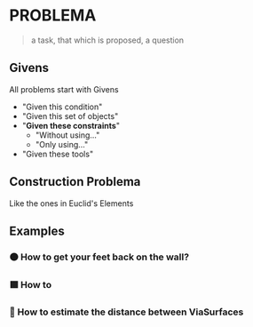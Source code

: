 # PROBLEMA

<!-- This page explains what a problem is. The actual list of problems are within each BetaType Section in the Encyclopedia -->

> a task, that which is proposed, a question

## Givens

All problems start with Givens

- "Given this condition"
- "Given this set of objects"
- "**Given these constraints**"
    - "Without using..."
    - "Only using..."
- "Given these tools"

## Construction Problema

Like the ones in Euclid's Elements

## Examples

### 🟠<moto></moto> How to get your feet back on the wall?

### 🟩<eko></eko> How to

### 🔻<via></via> How to estimate the distance between ViaSurfaces